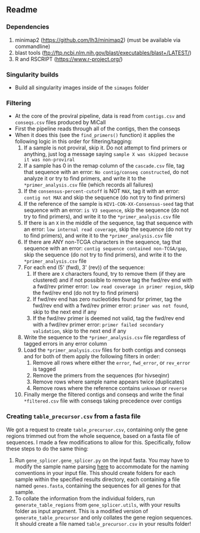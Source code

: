 ## Readme

### Dependencies
1. minimap2 (https://github.com/lh3/minimap2) (must be available via commandline)
2. blast tools (ftp://ftp.ncbi.nlm.nih.gov/blast/executables/blast+/LATEST/)
3. R and RSCRIPT (https://www.r-project.org/)

### Singularity builds
* Build all singularity images inside of the `simages` folder

### Filtering
* At the core of the proviral pipeline, data is read from `contigs.csv` and `conseqs.csv` files produced by MiCall
* First the pipeline reads through all of the contigs, then the conseqs
* When it does this (see the `find_primers()` function) it applies the following logic in this order for filtering/tagging:
  1. If a sample is not proviral, skip it. Do not attempt to find primers or anything, just log a message saying `sample X was skipped because it was non-proviral`
  2. If a sample has 0 in the remap column of the `cascade.csv` file, tag that sequence with an error: `No contig/conseq constructed`, do not analyze it or try to find primers, and write it to the `*primer_analysis.csv` file (which records all failures)
  3. If the `consensus-percent-cutoff` is NOT `MAX`, tag it with an error: `contig not MAX` and skip the sequence (do not try to find primers)
  4. If the reference of the sample is `HIV1-CON-XX-Consensus-seed` tag that sequence with an error: `is V3 sequence`, skip the sequence (do not try to find primers), and write it to the `*primer_analysis.csv` file
  5. If there is an `X` in the middle of the sequence, tag that sequence with an error: `low internal read coverage`, skip the sequence (do not try to find primers), and write it to the `*primer_analysis.csv` file
  6. If there are ANY non-TCGA characters in the sequence, tag that sequence with an error: `contig sequence contained non-TCGA/gap`, skip the sequence (do not try to find primers), and write it to the `*primer_analysis.csv` file
  7. For each end (5' (fwd), 3' (rev)) of the sequence:
     1. If there are `X` characters found, try to remove them (if they are clustered) and if not possible to remove tag the fwd/rev end with a fwd/rev primer error: `low read coverage in primer region`, skip the fwd/rev end (do not try to find primers)
     2. If fwd/rev end has zero nucleotides found for primer, tag the fwd/rev end with a fwd/rev primer error: `primer was not found`, skip to the next end if any
     3. If the fwd/rev primer is deemed not valid, tag the fwd/rev end with a fwd/rev primer error: `primer failed secondary validation`, skip to the next end if any
  8. Write the sequence to the `*primer_analysis.csv` file regardless of tagged errors in any error column
  9. Load the `*primer_analysis.csv` files for both contigs and conseqs and for both of them apply the following filters in order:
     1. Remove all rows where either the `error`, `fwd_error`, or `rev_error` is tagged
     2. Remove the primers from the sequences (for hivseqinr)
     3. Remove rows where sample name appears twice (duplicates)
     4. Remove rows where the reference contains `unknown` or `reverse`
  10. Finally merge the filtered contigs and conseqs and write the final `*filtered.csv` file with conseqs taking precedence over contigs

### Creating `table_precursor.csv` from a fasta file
We got a request to create `table_precursor.csv`, containing only the gene regions trimmed out from the whole
sequence, based on a fasta file of sequences. I made a few modifications to allow for this. Specifically, follow 
these steps to do the same thing:
1. Run `gene_splicer.gene_splicer.py` on the input fasta. You may have to modify the sample name parsing [here][1] 
   to accommodate for the naming conventions in your input file. This should create folders for each sample within the
   specified results directory, each containing a file named `genes.fasta`, containing the sequences for all genes for 
   that sample.
2. To collate the information from the individual folders, run `generate_table_regions` from `gene_splicer.utils`,
   with your results folder as input argument. This is a modified version of `generate_table_precursor` and only 
   collates the gene region sequences. It should create a file named `table_precursor.csv` in your results folder!

[1]: https://github.com/cfe-lab/proviral/blob/46116021b4e70411cf6f0f0492e30292af83bd6e/gene_splicer/gene_splicer.py#L32